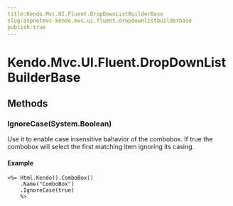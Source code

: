 ```yaml
---
title:Kendo.Mvc.UI.Fluent.DropDownListBuilderBase
slug:aspnetmvc-kendo.mvc.ui.fluent.dropdownlistbuilderbase
publish:true
---
```


# Kendo.Mvc.UI.Fluent.DropDownListBuilderBase

## Methods

### IgnoreCase(System.Boolean)
Use it to enable case insensitive bahavior of the combobox. If true the combobox will select the first matching item ignoring its casing.

#### Example
    <%= Html.Kendo().ComboBox()
        .Name("ComboBox")
        .IgnoreCase(true)
        %>